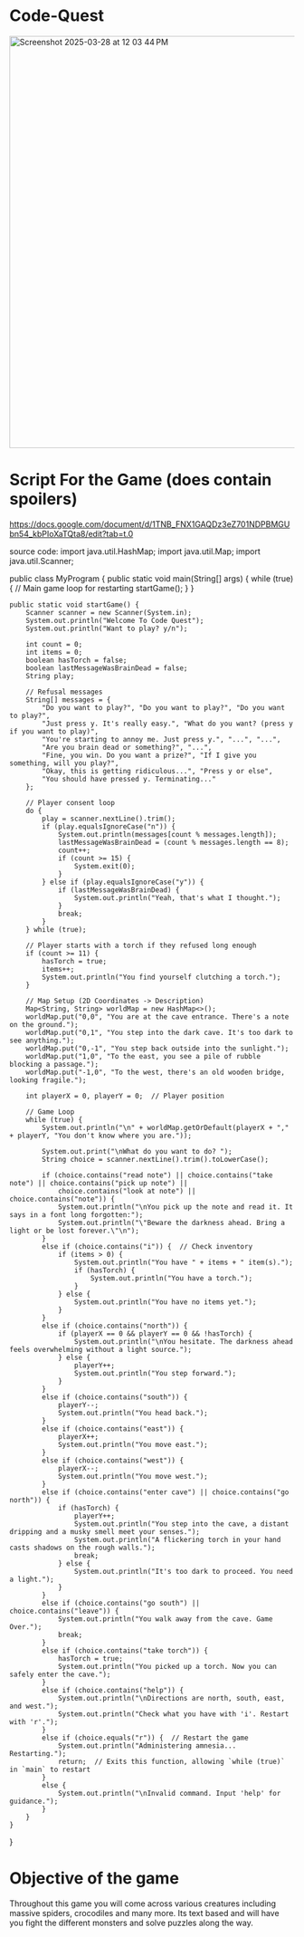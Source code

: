 # Code-Quest



<img width="728" alt="Screenshot 2025-03-28 at 12 03 44 PM" src="https://github.com/user-attachments/assets/7e0a8d49-2f0e-4f4f-9170-1dc3be3106fd" />

# Script For the Game (does contain spoilers)


https://docs.google.com/document/d/1TNB_FNX1GAQDz3eZ701NDPBMGUbn54_kbPIoXaTQta8/edit?tab=t.0


source code:
import java.util.HashMap;
import java.util.Map;
import java.util.Scanner;

public class MyProgram {
    public static void main(String[] args) {
        while (true) {  // Main game loop for restarting
            startGame();
        }
    }

    public static void startGame() {
        Scanner scanner = new Scanner(System.in);
        System.out.println("Welcome To Code Quest");
        System.out.println("Want to play? y/n");

        int count = 0;
        int items = 0;
        boolean hasTorch = false;
        boolean lastMessageWasBrainDead = false;
        String play;

        // Refusal messages
        String[] messages = {
            "Do you want to play?", "Do you want to play?", "Do you want to play?",
            "Just press y. It's really easy.", "What do you want? (press y if you want to play)",
            "You're starting to annoy me. Just press y.", "...", "...",
            "Are you brain dead or something?", "...", 
            "Fine, you win. Do you want a prize?", "If I give you something, will you play?",
            "Okay, this is getting ridiculous...", "Press y or else",
            "You should have pressed y. Terminating..."
        };

        // Player consent loop
        do {
            play = scanner.nextLine().trim();
            if (play.equalsIgnoreCase("n")) {
                System.out.println(messages[count % messages.length]);
                lastMessageWasBrainDead = (count % messages.length == 8);
                count++;
                if (count >= 15) {
                    System.exit(0);
                }
            } else if (play.equalsIgnoreCase("y")) {
                if (lastMessageWasBrainDead) {
                    System.out.println("Yeah, that's what I thought.");
                }
                break;
            }
        } while (true);

        // Player starts with a torch if they refused long enough
        if (count >= 11) {
            hasTorch = true;
            items++;
            System.out.println("You find yourself clutching a torch.");
        }

        // Map Setup (2D Coordinates -> Description)
        Map<String, String> worldMap = new HashMap<>();
        worldMap.put("0,0", "You are at the cave entrance. There's a note on the ground.");
        worldMap.put("0,1", "You step into the dark cave. It's too dark to see anything.");
        worldMap.put("0,-1", "You step back outside into the sunlight.");
        worldMap.put("1,0", "To the east, you see a pile of rubble blocking a passage.");
        worldMap.put("-1,0", "To the west, there's an old wooden bridge, looking fragile.");

        int playerX = 0, playerY = 0;  // Player position

        // Game Loop
        while (true) {
            System.out.println("\n" + worldMap.getOrDefault(playerX + "," + playerY, "You don't know where you are."));

            System.out.print("\nWhat do you want to do? ");
            String choice = scanner.nextLine().trim().toLowerCase();

            if (choice.contains("read note") || choice.contains("take note") || choice.contains("pick up note") || 
                choice.contains("look at note") || choice.contains("note")) {
                System.out.println("\nYou pick up the note and read it. It says in a font long forgotten:");
                System.out.println("\"Beware the darkness ahead. Bring a light or be lost forever.\"\n");
            } 
            else if (choice.contains("i")) {  // Check inventory
                if (items > 0) {
                    System.out.println("You have " + items + " item(s).");
                    if (hasTorch) {
                        System.out.println("You have a torch.");
                    }
                } else {
                    System.out.println("You have no items yet.");
                }
            } 
            else if (choice.contains("north")) {
                if (playerX == 0 && playerY == 0 && !hasTorch) {
                    System.out.println("\nYou hesitate. The darkness ahead feels overwhelming without a light source.");
                } else {
                    playerY++; 
                    System.out.println("You step forward.");
                }
            } 
            else if (choice.contains("south")) {
                playerY--;  
                System.out.println("You head back.");
            } 
            else if (choice.contains("east")) {
                playerX++; 
                System.out.println("You move east.");
            } 
            else if (choice.contains("west")) {
                playerX--; 
                System.out.println("You move west.");
            } 
            else if (choice.contains("enter cave") || choice.contains("go north")) {
                if (hasTorch) {
                    playerY++; 
                    System.out.println("You step into the cave, a distant dripping and a musky smell meet your senses.");
                    System.out.println("A flickering torch in your hand casts shadows on the rough walls.");
                    break;
                } else {
                    System.out.println("It's too dark to proceed. You need a light.");
                }
            } 
            else if (choice.contains("go south") || choice.contains("leave")) {
                System.out.println("You walk away from the cave. Game Over.");
                break;
            } 
            else if (choice.contains("take torch")) {
                hasTorch = true;
                System.out.println("You picked up a torch. Now you can safely enter the cave.");
            } 
            else if (choice.contains("help")) {
                System.out.println("\nDirections are north, south, east, and west.");
                System.out.println("Check what you have with 'i'. Restart with 'r'.");
            } 
            else if (choice.equals("r")) {  // Restart the game
                System.out.println("Administering amnesia... Restarting.");
                return;  // Exits this function, allowing `while (true)` in `main` to restart
            } 
            else {
                System.out.println("\nInvalid command. Input 'help' for guidance.");
            }
        }
    }
}


# Objective of the game

Throughout this game you will come across various creatures including massive spiders, crocodiles and many more. Its text based and will have you fight the different monsters and solve puzzles along the way.
